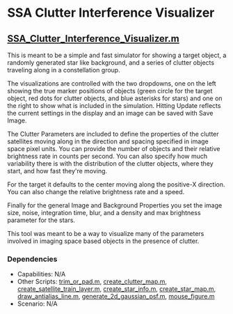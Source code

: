 # SSA Clutter Interference Visualizer

## [SSA_Clutter_Interference_Visualizer.m](SSA_Clutter_Interference_Visualizer.m)

This is meant to be a simple and fast simulator for showing a target object, a randomly generated star like background, and a series of clutter objects traveling along in a constellation group.

The visualizations are controlled with the two dropdowns, one on the left showing the true marker positions of objects (green circle for the target object, red dots for clutter objects, and blue asterisks for stars) and one on the right to show what is included in the simulation. Hitting Update reflects the current settings in the display and an image can be saved with Save Image.

The Clutter Parameters are included to define the properties of the clutter satellites moving along in the direction and spacing specified in image space pixel units. You can provide the number of objects and their relative brightness rate in counts per second. You can also specify how much variability there is with the distribution of the clutter objects, where they start, and how fast they're moving.

For the target it defaults to the center moving along the positive-X direction. You can also change the relative brightness rate and a speed.

Finally for the  general Image and Background Properties you set the image size, noise, integration time, blur, and a density and max brightness parameter for the stars.

This tool was meant to be a way to visualize many of the parameters involved in imaging space based objects in the presence of clutter.

### Dependencies

* Capabilities: N/A
* Other Scripts: [trim_or_pad.m](trim_or_pad.m), [create_clutter_map.m](create_clutter_map.m), [create_satellite_train_layer.m](create_satellite_train_layer.m), [create_star_info.m](create_star_info.m), [create_star_map.m](create_star_map.m),
[draw_antialias_line.m](draw_antialias_line.m), [generate_2d_gaussian_psf.m](generate_2d_gaussian_psf.m), [mouse_figure.m](mouse_figure.m)
* Scenario: N/A

